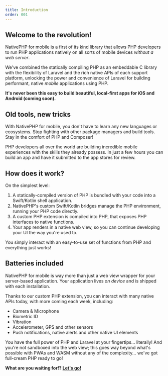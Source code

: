 ```yaml
---
title: Introduction
order: 001
---
```


## Welcome to the revolution!

NativePHP for mobile is a first of its kind library that allows PHP developers to run PHP applications natively on
all sorts of mobile devices _without a web server_.

We've combined the statically compiling PHP as an embeddable C library with the flexibility of Laravel and the rich
native APIs of each support platform, unlocking the power and convenience of Laravel for building performant, native
_mobile_ applications using PHP.

**It's never been this easy to build beautiful, local-first apps for iOS and Android (coming soon).**

## Old tools, new tricks

With NativePHP for mobile, you don't have to learn any new languages or ecosystems. Stop fighting with other package
managers and build tools. Stay in the comfort of PHP and Composer!

PHP developers all over the world are building incredible mobile experiences with the skills they already possess.
In just a few hours you can build an app and have it submitted to the app stores for review.

## How does it work?

On the simplest level:

1. A statically-compiled version of PHP is bundled with your code into a Swift/Kotlin shell application.
2. NativePHP's custom Swift/Kotlin bridges manage the PHP environment, running your PHP code directly.
3. A custom PHP extension is compiled into PHP, that exposes PHP interfaces to native functions. 
4. Your app renders in a native web view, so you can continue developing your UI the way you're used to. 

You simply interact with an easy-to-use set of functions from PHP and everything just works!

## Batteries included

NativePHP for mobile is way more than just a web view wrapper for your server-based application. Your application lives
_on device_ and is shipped with each installation.

Thanks to our custom PHP extension, you can interact with many native APIs today, with more coming each week, including:

- Camera & Microphone
- Biometric ID
- Vibration
- Accelerometer, GPS and other sensors
- Push notifications, native alerts and other native UI elements

You have the full power of PHP and Laravel at your fingertips... literally! And you're not sandboxed into the web view;
this goes way beyond what's possible with PWAs and WASM without any of the complexity... we've got full-cream PHP ready
to go!

**What are you waiting for!? [Let's go!](installation)**
